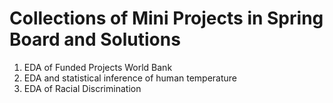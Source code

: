 # Collections of Mini Projects in Spring Board and Solutions
1. EDA of Funded Projects World Bank
2. EDA and statistical inference of human temperature
3. EDA of Racial Discrimination
